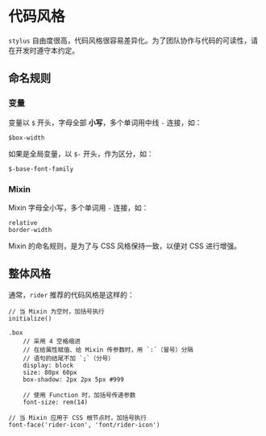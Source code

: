 代码风格
===

`stylus` 自由度很高，代码风格很容易差异化。为了团队协作与代码的可读性，请在开发时遵守本约定。

## 命名规则

### 变量

变量以 `$` 开头，字母全部 **小写**，多个单词用中线 `-` 连接，如：

    $box-width

如果是全局变量，以 `$-` 开头，作为区分，如：

    $-base-font-family

### Mixin

Mixin 字母全小写，多个单词用 `-` 连接，如：

    relative
    border-width

Mixin 的命名规则，是为了与 CSS 风格保持一致，以便对 CSS 进行增强。

## 整体风格

通常，`rider` 推荐的代码风格是这样的：

```haml
// 当 Mixin 为空时，加括号执行
initialize()

.box
    // 采用 4 空格缩进
    // 在给属性赋值、给 Mixin 传参数时，用 `:`（冒号）分隔
    // 语句的结尾不加 `;`（分号）
    display: block
    size: 80px 60px
    box-shadow: 2px 2px 5px #999

    // 使用 Function 时，加括号传递参数
    font-size: rem(14)

// 当 Mixin 应用于 CSS 根节点时，加括号执行
font-face('rider-icon', 'font/rider-icon')
```
